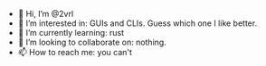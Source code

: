 - 👋 Hi, I’m @2vrl
- 👀 I’m interested in: GUIs and CLIs. Guess which one I like better.
- 🌱 I’m currently learning: rust
- 💞️ I’m looking to collaborate on: nothing.
- 📫 How to reach me: you can't
